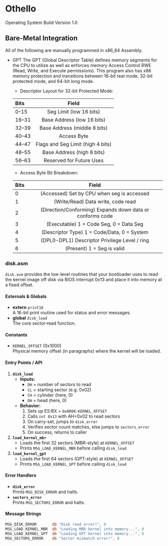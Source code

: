 # Othello

Operating System Build Version 1.0

## Bare-Metal Integration

All of the following are manually programmed in x86_64 Assembly.

- GPT
The GPT (Global Descriptor Table) defines memory segments for the CPU to utilize as well as enforces memory Access Control RWE (Read, Write, and Execute permissions). This program also has x86 memory protection and transitions between 16-bit real mode, 32-bit protected mode, and 64-bit long mode.
  - Descriptor Layout for 32-bit Protected Mode:


  | Bits   | Field                              |
  |:-------|:----------------------------------:|
  | 0–15   | Seg Limit (low 16 bits)            |
  | 16–31  | Base Address (low 16 bits)         |
  | 32–39  | Base Address (middle 8 bits)       |
  | 40–43  | Access Byte                        |
  | 44–47  | Flags and Seg Limit (high 4 bits)  |
  | 48–55  | Base Address (high 8 bits)         |
  | 56–63  | Reserved for Future Uses           |


  - Access Byte Bit Breakdown:

  | Bits   | Field                                                     |
  |:-------|:---------------------------------------------------------:|
  | 0      | (Accessed) Set by CPU when seg is accessed                |
  | 1      | (Write/Read) Data write, code read                        |
  | 2      | (Direction/Conforming) Expands down data or conforms code |
  | 3      | (Executable) 1 = Code Seg, 0 = Data Seg                   |
  | 4      | (Descriptor Type) 1 = Code/Data, 0 = System               |
  | 5      | (DPL0-DPL1) Descriptor Privilege Level / ring             |
  | 6      | (Present) 1 = Seg is valid                                |


### disk.asm

`disk.asm` provides the low-level routines that your bootloader uses to read the kernel image off disk via BIOS interrupt 0x13 and place it into memory at a fixed offset.

#### Externals & Globals
- **extern** `print16`  
  A 16-bit print routine used for status and error messages.
- **global** `disk_load`  
  The core sector‐read function.

#### Constants
- `KERNEL_OFFSET` (0x1000)  
  Physical memory offset (in paragraphs) where the kernel will be loaded.

#### Entry Points / API
1. **`disk_load`**  
   - **Inputs:**  
     - `DH` = number of sectors to read  
     - `CL` = starting sector (e.g. 0x02)  
     - `CH` = cylinder (here, 0)  
     - `DH` = head (here, 0)  
   - **Behavior:**  
     1. Sets up ES:BX = `0x0000:KERNEL_OFFSET`  
     2. Calls `int 0x13` with AH=0x02 to read sectors  
     3. On carry-set, jumps to `disk_error`  
     4. Verifies sector count matches, else jumps to `sectors_error`  
     5. On success, returns to caller  
2. **`load_kernel_mbr`**  
   - Loads the first 32 sectors (MBR-style) at `KERNEL_OFFSET`  
   - Prints `MSG_LOAD_KERNEL_MBR` before calling `disk_load`  
3. **`load_kernel_gpt`**  
   - Loads the first 64 sectors (GPT-style) at `KERNEL_OFFSET`  
   - Prints `MSG_LOAD_KERNEL_GPT` before calling `disk_load`

#### Error Handlers
- **`disk_error`**  
  Prints `MSG_DISK_ERROR` and halts.
- **`sectors_error`**  
  Prints `MSG_SECTORS_ERROR` and halts.

#### Message Strings
```asm
MSG_DISK_ERROR       db "Disk read error!", 0
MSG_LOAD_KERNEL_MBR  db "Loading MBR kernel into memory...", 0
MSG_LOAD_KERNEL_GPT  db "Loading GPT kernel into memory...", 0
MSG_SECTORS_ERROR    db "Sector mismatch error!", 0

